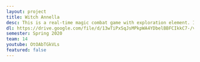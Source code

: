 ```yaml
---
layout: project
title: Witch Annella
desc: This is a real-time magic combat game with exploration element. In this demo scene, you are trapped in a house and try to escape. Touching the magical stone scattered in the map will unlock magical ability for you to fight monsters. Supported by a neural net, player can draw pattern on the magical canvas to cast magic spell.
dl: https://drive.google.com/file/d/13wTiPxSqJsMPkpWA4YDbelBBFCIkkC7-/view?usp=sharing
semester: Spring 2020
team: 14
youtube: OtOAbTGkVLs
featured: false
---
```

